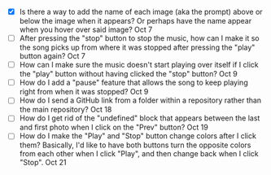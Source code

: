 - [x] Is there a way to add the name of each image (aka the prompt) above or below the image when it appears? Or perhaps have the name appear when you hover over said image? Oct 7
- [ ] After pressing the "stop" button to stop the music, how can I make it so the song picks up from where it was stopped after pressing the "play" button again? Oct 7
- [ ] How can I make sure the music doesn't start playing over itself if I click the "play" button without having clicked the "stop" button? Oct 9
- [ ] How do I add a "pause" feature that allows the song to keep playing right from when it was stopped? Oct 9
- [ ] How do I send a GitHub link from a folder within a repository rather than the main repository? Oct 18
- [ ] How do I get rid of the "undefined" block that appears between the last and first photo when I click on the "Prev" button? Oct 19
- [ ] How do I make the "Play" and "Stop" button change colors after I click them? Basically, I'd like to have both buttons turn the opposite colors from each other when I click "Play", and then change back when I click "Stop". Oct 21